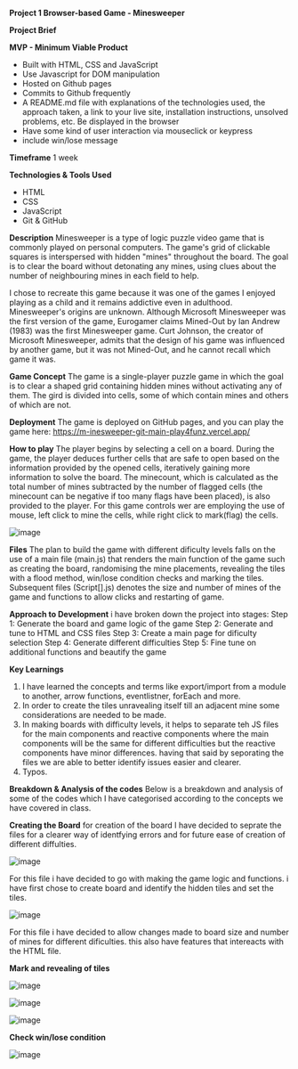 **Project 1 Browser-based Game - Minesweeper**

**Project Brief**

**MVP - Minimum Viable Product**
- Built with HTML, CSS and JavaScript
- Use Javascript for DOM manipulation
- Hosted on Github pages
- Commits to Github frequently
- A README.md file with explanations of the technologies used, the approach taken, a link to your live site, installation instructions, unsolved problems, etc.
Be displayed in the browser
- Have some kind of user interaction via mouseclick or keypress
- include win/lose message

**Timeframe**
1 week

**Technologies & Tools Used**
- HTML
- CSS
- JavaScript
- Git & GitHub

**Description**
Minesweeper is a type of logic puzzle video game that is commonly played on personal computers. The game's grid of clickable squares is interspersed with hidden "mines" throughout the board. The goal is to clear the board without detonating any mines, using clues about the number of neighbouring mines in each field to help.

I chose to recreate this game because it was one of the games I enjoyed playing as a child and it remains addictive even in adulthood. Minesweeper's origins are unknown. Although Microsoft Minesweeper was the first version of the game, Eurogamer claims Mined-Out by Ian Andrew (1983) was the first Minesweeper game. Curt Johnson, the creator of Microsoft Minesweeper, admits that the design of his game was influenced by another game, but it was not Mined-Out, and he cannot recall which game it was.

**Game Concept**
The game is a single-player puzzle game in which the goal is to clear a shaped grid containing hidden mines without activating any of them. The gird is divided into cells, some of which contain mines and others of which are not.

**Deployment**
The game is deployed on GitHub pages, and you can play the game here:
https://m-inesweeper-git-main-play4funz.vercel.app/

**How to play**
The player begins by selecting a cell on a board. During the game, the player deduces further cells that are safe to open based on the information provided by the opened cells, iteratively gaining more information to solve the board. The minecount, which is calculated as the total number of mines subtracted by the number of flagged cells (the minecount can be negative if too many flags have been placed), is also provided to the player.
For this game controls wer are employing the use of mouse, left click to mine the cells, while right click to mark(flag) the cells.

![image](https://github.com/play4funz/MInesweeper/assets/141905435/aa623cfa-385f-4c4f-948e-8a86335bd64c)

**Files**
The plan to build the game with different dificulty levels falls on the use of a main file (main.js) that renders the main function of the game such as creating the board, randomising the mine placements, revealing the tiles with a flood method, win/lose condition checks and marking the tiles. Subsequent files (Script[].js) denotes the size and number of mines of the game and functions to allow clicks and restarting of game.

**Approach to Development** 
i have broken down the project into stages:
Step 1: Generate the board and game logic of the game
Step 2: Generate and tune to HTML and CSS files 
Step 3: Create a main page for dificulty selection
Step 4: Generate different difficulties
Step 5: Fine tune on additional functions and beautify the game

**Key Learnings**
1. I have learned the concepts and terms like export/import from a module to another, arrow functions, eventlistner, forEach and more.
2. In order to create the tiles unravealing itself till an adjacent mine some considerations are needed to be made.
3. In making boards with difficulty levels, it helps to separate teh JS files for the main components and reactive components where the main components will be the same for different difficulties but the reactive components have minor differences. having that said by seporating the files we are able to better identify issues easier and clearer.
4. Typos.

**Breakdown & Analysis of the codes**
Below is a breakdown and analysis of some of the codes which I have categorised according to the concepts we have covered in class.

**Creating the Board**
for creation of the board I have decided to seprate the files for a clearer way of identfying errors and for future ease of creation of different diffulties.

![image](https://github.com/play4funz/MInesweeper/assets/141905435/743a074a-f6dc-4352-9af0-f68515c97694)

For this file i have decided to go with making the game logic and functions. i have first chose to create board and identify the hidden tiles and set the tiles.

![image](https://github.com/play4funz/MInesweeper/assets/141905435/0ef91b4e-f1a2-4cd4-955e-2f68ceac6fe3)

For this file i have decided to allow changes made to board size and number of mines for different dificulties. this also have features that intereacts with the HTML file.

**Mark and revealing of tiles**

![image](https://github.com/play4funz/MInesweeper/assets/141905435/0b396c90-7f15-4da6-9687-15525706a501)

![image](https://github.com/play4funz/MInesweeper/assets/141905435/4243fa9c-d7b6-4a8d-81df-6cf53f1fc6a0)

![image](https://github.com/play4funz/MInesweeper/assets/141905435/3665d2cc-f6d6-4eed-bb4d-f9e18fe408eb)

**Check win/lose condition**

![image](https://github.com/play4funz/MInesweeper/assets/141905435/8f2afcb6-ed90-4a41-9f73-f8e18be353af)




